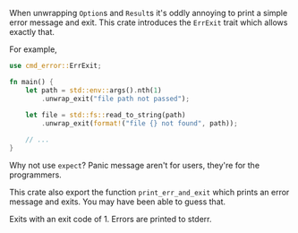 When unwrapping `Option`s and `Result`s it's oddly 
annoying to print a simple error message and exit.
This crate introduces the `ErrExit` trait which allows exactly that.

For example,
```rust
use cmd_error::ErrExit;

fn main() {
    let path = std::env::args().nth(1)
        .unwrap_exit("file path not passed");
    
    let file = std::fs::read_to_string(path)
        .unwrap_exit(format!("file {} not found", path));

    // ...
}
```

Why not use `expect`? 
Panic message aren't for users, they're for the programmers.

This crate also export the function `print_err_and_exit`
which prints an error message and exits.
You may have been able to guess that.

Exits with an exit code of 1.
Errors are printed to stderr.
